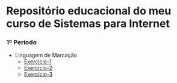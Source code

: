 # Repositório educacional do meu curso de Sistemas para Internet

### 1º Período

- Linguagem de Marcação
    - [Exercício-1](LM/Exercicio-1/index.html)
    - [Exercício-2](LM/Exercicio-2/index.html)
    - [Exercício-3](LM/Exercicio-3/index.html)